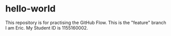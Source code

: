 # hello-world
This repository is for practising the GitHub Flow.
This is the "feature" branch
I am Eric.
My Student ID is 1155160002.
